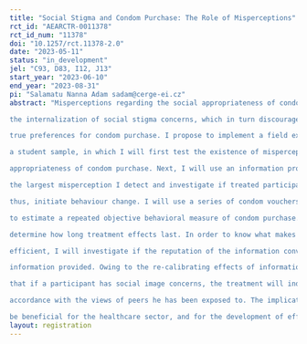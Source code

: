 ```yaml
---
title: "Social Stigma and Condom Purchase: The Role of Misperceptions"
rct_id: "AEARCTR-0011378"
rct_id_num: "11378"
doi: "10.1257/rct.11378-2.0"
date: "2023-05-11"
status: "in_development"
jel: "C93, D83, I12, J13"
start_year: "2023-06-10"
end_year: "2023-08-31"
pi: "Salamatu Nanna Adam sadam@cerge-ei.cz"
abstract: "Misperceptions regarding the social appropriateness of condom purchase can potentially lead to
the internalization of social stigma concerns, which in turn discourage people from acting on their
true preferences for condom purchase. I propose to implement a field experiment in Ghana on
a student sample, in which I will first test the existence of misperceptions regarding the social
appropriateness of condom purchase. Next, I will use an information provision treatment to correct
the largest misperception I detect and investigate if treated participants update their beliefs, and
thus, initiate behaviour change. I will use a series of condom vouchers distributed to participants
to estimate a repeated objective behavioral measure of condom purchase. This will also allow me to
determine how long treatment effects last. In order to know what makes information provision more
efficient, I will investigate if the reputation of the information conveyor magnifies the efficiency of
information provided. Owing to the re-calibrating effects of informational treatments, I anticipate
that if a participant has social image concerns, the treatment will induce this participant to act in
accordance with the views of peers he has been exposed to. The implications of my findings may
be beneficial for the healthcare sector, and for the development of effective policies."
layout: registration
---
```


